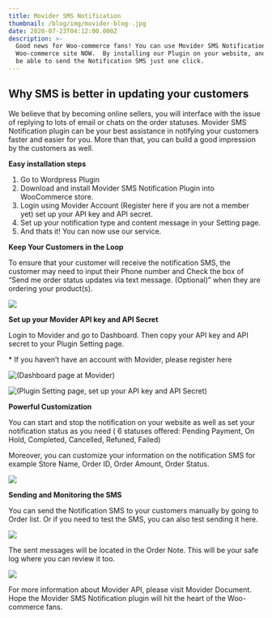 ```yaml
---
title: Movider SMS Notification
thumbnail: /blog/img/movider-blog-.jpg
date: 2020-07-23T04:12:00.000Z
description: >-
  Good news for Woo-commerce fans! You can use Movider SMS Notification on your
  Woo-commerce site NOW.  By installing our Plugin on your website, and you will
  be able to send the Notification SMS just one click.
---
```







## **Why SMS is better in updating your customers**

We believe that by becoming online sellers, you will interface with the issue of replying to lots of email or chats on the order statuses. Movider SMS Notification plugin can be your best assistance in notifying your customers faster and easier for you. More than that, you can build a good impression by the customers as well.

**Easy installation steps**

1. Go to Wordpress Plugin
2. Download and install Movider SMS Notification Plugin into WooCommerce store.
3. Login using Movider Account (Register here if you are not a member yet) set up your API key and API secret.
4. Set up your notification type and content message in your Setting page.
5. And thats it! You can now use our service.

**Keep Your Customers in the Loop**

To ensure that your customer will receive the notification SMS, the customer may need to input their Phone number and Check the box of “Send me order status updates via text message. (Optional)” when they are ordering your product(s).

![](/blog/img/1.png)

**Set up your Movider API key and API Secret**

Login to Movider and go to Dashboard. Then copy your API key and API secret to your Plugin Setting page. 

\* If you haven’t have an account with Movider, please register here

![(Dashboard page at Movider)](/blog/img/2.png)

![(Plugin Setting page, set up your API key and API Secret)](/blog/img/3.png)

**Powerful Customization**

You can start and stop the notification on your website as well as set your notification status as you need ( 6 statuses offered: Pending Payment, On Hold, Completed, Cancelled, Refuned, Failed) 

Moreover, you can customize your information on the notification SMS for example Store Name, Order ID, Order Amount, Order Status.

![](/blog/img/4.png)

**Sending and Monitoring the SMS**

You can send the Notification SMS to your customers manually by going to Order list. Or if you need to test the SMS, you can also test sending it here.

![](/blog/img/5.png)

The sent messages will be located in the Order Note. This will be your safe log where you can review it too.

![](/blog/img/6.png)

For more information about Movider API, please visit Movider Document. Hope the Movider SMS Notification plugin will hit the heart of the Woo-commerce fans.
